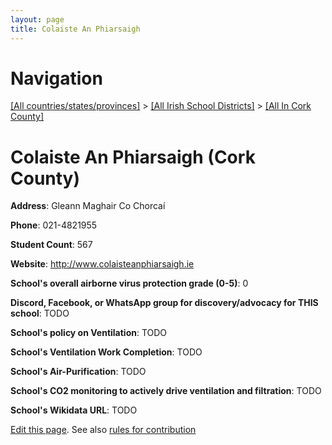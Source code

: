 ```yaml
---
layout: page
title: Colaiste An Phiarsaigh
---
```

# Navigation

[[All countries/states/provinces]](../../..) > [[All Irish School Districts]](../..) > [[All In Cork County]](..)

# Colaiste An Phiarsaigh (Cork County)

**Address**: Gleann Maghair Co Chorcaí

**Phone**: 021-4821955

**Student Count**: 567

**Website**: <http://www.colaisteanphiarsaigh.ie>

**School's overall airborne virus protection grade (0-5)**: 0

**Discord, Facebook, or WhatsApp group for discovery/advocacy for THIS school**: TODO

**School's policy on Ventilation**: TODO

**School's Ventilation Work Completion**: TODO

**School's Air-Purification**: TODO

**School's CO2 monitoring to actively drive ventilation and filtration**: TODO

**School's Wikidata URL**: TODO


[Edit this page](https://github.com/ventilate-schools/Ireland/edit/main/./Cork_County/Colaiste_An_Phiarsaigh.md). See also [rules for contribution](../../../contribution-rules/)